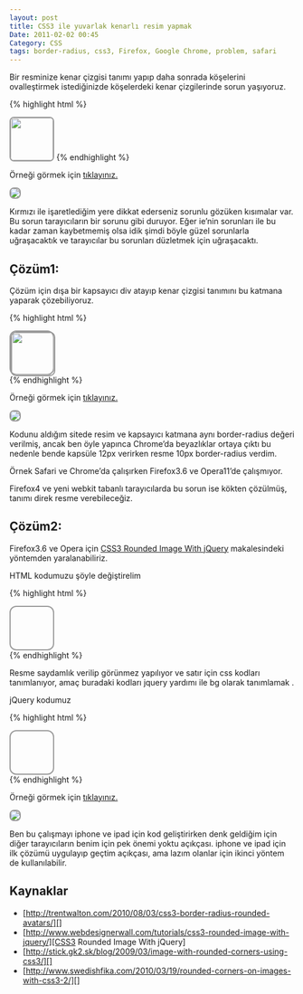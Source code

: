 ```yaml
---
layout: post
title: CSS3 ile yuvarlak kenarlı resim yapmak
Date: 2011-02-02 00:45
Category: CSS
tags: border-radius, css3, Firefox, Google Chrome, problem, safari
---
```


Bir resminize kenar çizgisi tanımı yapıp daha sonrada köşelerini
ovalleştirmek istediğinizde köşelerdeki kenar çizgilerinde sorun
yaşıyoruz.

{% highlight html %}
<!DOCTYPE html>
<html>
<head>
<meta charset="utf-8">
<title>border-radius</title>
<style>
	img{ border:2px solid #999; -webkit-border-radius:8px; -moz-border-radius:8px; border-radius:8px;}
</style>
</head>
<body>
	<img src="gudi.jpg" width="75" height="75" />
</body>
</html>
{% endhighlight %}

Örneği görmek için [tıklayınız.][]

![][100]

Kırmızı ile işaretlediğim yere dikkat ederseniz sorunlu gözüken
kısımalar var. Bu sorun tarayıcıların bir sorunu gibi duruyor. Eğer
ie’nin sorunları ile bu kadar zaman kaybetmemiş olsa idik şimdi böyle
güzel sorunlarla uğraşacaktık ve tarayıcılar bu sorunları düzletmek için
uğraşacaktı.

## Çözüm1:

Çözüm için dışa bir kapsayıcı div atayıp kenar çizgisi tanımını bu
katmana yaparak çözebiliyoruz.

{% highlight html %}
<!DOCTYPE html>
<html>
<head>
<meta charset="utf-8">
<title>css3</title>
<style>
	.resimKapsulu{border:2px solid #999; width:75px; height:75px; -webkit-border-radius:12px; -moz-border-radius:12px; border-radius:12px;}
	.resimKapsulu img{width:75px; height:75px; -webkit-border-radius:10px; -moz-border-radius:10px; border-radius:10px;}
</style>
</head>
<body>
	<div class="resimKapsulu"><img src="gudi.jpg" width="75" height="75" /></div>
</body>
</html>
{% endhighlight %}

Örneği görmek için [tıklayınız.][1]

![][2]

Kodunu aldığım sitede resim ve kapsayıcı katmana aynı border-radius
değeri verilmiş, ancak ben öyle yapınca Chrome’da beyazlıklar ortaya
çıktı bu nedenle bende kapsüle 12px verirken resme 10px border-radius
verdim.

Örnek Safari ve Chrome’da çalışırken Firefox3.6 ve Opera11’de
çalışmıyor.

Firefox4 ve yeni webkit tabanlı tarayıcılarda bu sorun ise kökten
çözülmüş, tanımı direk resme verebileceğiz.

## Çözüm2:

Firefox3.6 ve Opera için [CSS3 Rounded Image With jQuery][]
makalesindeki yöntemden yaralanabiliriz.

HTML kodumuzu şöyle değiştirelim

{% highlight html %}
<div class="resimKapsulu" style="background: url(gudi.jpg) no-repeat center center; width: 75px; height: 75px;">
	<img src="gudi.jpg" width="75" height="75" style="opacity: 0;" />
</div>
{% endhighlight %}

Resme saydamlık verilip görünmez yapılıyor ve satır için css kodları
tanımlanıyor, amaç buradaki kodları jquery yardımı ile bg olarak
tanımlamak .

jQuery kodumuz

{% highlight html %}
<!DOCTYPE html>
<html>
<head>
<meta charset="utf-8">
<title>css3</title>
<script type="text/javascript" src="http://ajax.googleapis.com/ajax/libs/jquery/1.5/jquery.min.js"></script>
<script type="text/javascript">
 $(document).ready(function() {

	$(".resimKapsulu").load(function() {
		$(this).wrap(function(){
			return '<span class="' + $(this).attr('class') + '" style="background:url(' + $(this).attr('src') + ') no-repeat center center; width: ' + $(this).width() + 'px; height: ' + $(this).height() + 'px;" />';
		});
		$(this).css("opacity","0");
	});

 });
</script>
<style>
.resimKapsulu{border:2px solid #999; width:75px; height:75px; -webkit-border-radius:12px; -moz-border-radius:12px; border-radius:12px;}
.resimKapsulu img{width:75px; height:75px; -webkit-border-radius:10px; -moz-border-radius:10px; border-radius:10px;}
</style>
</head>
<body>
<div class="resimKapsulu" style="background: url(gudi.jpg) no-repeat center center; width: 75px; height: 75px;">
	<img src="gudi.jpg" width="75" height="75" style="opacity: 0;" />
</div>
</body>
</html>
{% endhighlight %}

Örneği görmek için [tıklayınız.][3]

![][4]

Ben bu çalışmayı iphone ve ipad için kod geliştirirken denk geldiğim
için diğer tarayıcıların benim için pek önemi yoktu açıkçası. iphone ve
ipad için ilk çözümü uygulayıp geçtim açıkçası, ama lazım olanlar için
ikinci yöntem de kullanılabilir.

## Kaynaklar

-   [http://trentwalton.com/2010/08/03/css3-border-radius-rounded-avatars/][]
-   [http://www.webdesignerwall.com/tutorials/css3-rounded-image-with-jquery/][CSS3 Rounded Image With jQuery]
-   [http://stick.gk2.sk/blog/2009/03/image-with-rounded-corners-using-css3/][]
-   [http://www.swedishfika.com/2010/03/19/rounded-corners-on-images-with-css3-2/][]

  [tıklayınız.]: /dokumanlar/border_radius_resim_.html
  [100]: https://lh5.googleusercontent.com/gLndP4VPjq8o0ReURiijye0gHVHNWXVLgerrYuZ7rDSTu5ZOkhayATtTmspfym08AUQhceJxvnhmSz_03Tr325FWhugB4g5-aC6OarKEqxlF0gcTiA
  [1]: /dokumanlar/border_radius_resim.html
  [2]: https://lh6.googleusercontent.com/BguAW9wciO-kWJxCqLkWj7-0VoGg6RRXe_UfOCBWrAXJMc41F-Qt3EtMTz9nwNJo2grEnNe83nG4Je2u1uPE-mSBlm6cj0IIfam1ucRN9k0EYQJjVQ
  [CSS3 Rounded Image With jQuery]: http://www.webdesignerwall.com/tutorials/css3-rounded-image-with-jquery/
  [3]: /dokumanlar/border_radius_resim2.html
  [4]: https://lh3.googleusercontent.com/HIOubjsFMP0fFhreTxPL2NxZltLCUsIANHwS9C193L8OIiw5fEIgs37R3XusyJUn8NeQZYR3u6pK5JevZJi1YhbcKBksfgNeT0mIC4sTGiTQ8uK-_w
  [http://trentwalton.com/2010/08/03/css3-border-radius-rounded-avatars/]: http://trentwalton.com/2010/08/03/css3-border-radius-rounded-avatars/
  [http://stick.gk2.sk/blog/2009/03/image-with-rounded-corners-using-css3/]: http://stick.gk2.sk/blog/2009/03/image-with-rounded-corners-using-css3/
  [http://www.swedishfika.com/2010/03/19/rounded-corners-on-images-with-css3-2/]: http://www.swedishfika.com/2010/03/19/rounded-corners-on-images-with-css3-2/
